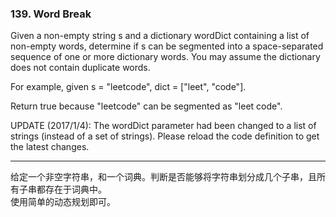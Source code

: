 ### 139. Word Break

Given a non-empty string s and a dictionary wordDict containing a list of non-empty words, determine if s can be segmented into a space-separated sequence of one or more dictionary words. You may assume the dictionary does not contain duplicate words.

For example, given
s = "leetcode",
dict = ["leet", "code"].

Return true because "leetcode" can be segmented as "leet code".

UPDATE (2017/1/4):
The wordDict parameter had been changed to a list of strings (instead of a set of strings). Please reload the code definition to get the latest changes.


* * *

给定一个非空字符串，和一个词典。判断是否能够将字符串划分成几个子串，且所有子串都存在于词典中。   
使用简单的动态规划即可。  

